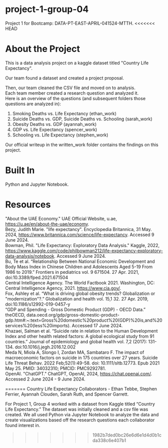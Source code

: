 # project-1-group-04
Project 1 for Bootcamp: DATA-PT-EAST-APRIL-041524-MTTH.
<<<<<<< HEAD

# About the Project
This is a data analysis project on a kaggle dataset titled "Country Life Expectancy".  

Our team found a dataset and created a project proposal.


Then, our team cleaned the CSV file and moved on to analysis.  
Each team member created a research question and analyzed it.  
Here is an overview of the questions (and subsequent folders those questions are analyzed in):
1. Smoking Deaths vs. Life Expectancy (ethan_work)
2. Suicide Deaths vs. GDP, Suicide Deaths vs. Schooling (sarah_work)
3. Obesity Deaths vs. GDP (ayannah_work)
4. GDP vs. Life Expectancy (spencer_work)
5. Schooling vs. Life Expectancy (stephen_work)


Our official writeup in the written_work folder contains the findings on this project.

# Built In
Python and Jupyter Notebook.  

# Resources
"About the UAE Economy." UAE Official Website, u.ae, https://u.ae/en/about-the-uae/economy.  
Bezy, Judith Marie. "life expectancy". Encyclopedia Britannica, 31 May. 2024, https://www.britannica.com/science/life-expectancy. Accessed 9 June 2024.  
Bowman, Phil. "Life Expectancy: Exploratory Data Analysis." Kaggle, 2022, https://www.kaggle.com/code/philbowman212/life-expectancy-exploratory-data-analysis/notebook. Accessed 9 June 2024.  
Bu, Te et al. “Relationship Between National Economic Development and Body Mass Index in Chinese Children and Adolescents Aged 5-19 From 1986 to 2019.” Frontiers in pediatrics vol. 9 671504. 27 Apr. 2021, doi:10.3389/fped.2021.671504  
Central Intelligence Agency. The World Factbook 2021. Washington, DC: Central Intelligence Agency, 2021. https://www.cia.gov/.  
Fox, Ashley et al. “What is driving global obesity trends? Globalization or "modernization"?.” Globalization and health vol. 15,1 32. 27 Apr. 2019, doi:10.1186/s12992-019-0457-y  
“GDP and Spending - Gross Domestic Product (GDP) - OECD Data.” theOECD, data.oecd.org/gdp/gross-domestic-product-gdp.htm#:~:text=Gross%20domestic%20product%20(GDP)%20is,and%20services%20(less%20imports). Accessed 17 June 2024.  
Khazaei, Salman et al. “Suicide rate in relation to the Human Development Index and other health related factors: A global ecological study from 91 countries.” Journal of epidemiology and global health vol. 7,2 (2017): 131-134. doi:10.1016/j.jegh.2016.12.002  
Meda N, Miola A, Slongo I, Zordan MA, Sambataro F. The impact of macroeconomic factors on suicide in 175 countries over 27 years. Suicide Life Threat Behav. 2022 Feb;52(1):49-58. doi: 10.1111/sltb.12773. Epub 2021 May 25. PMID: 34032310; PMCID: PMC9292781.  
OpenAI. "ChatGPT." ChatGPT, OpenAI, 2024, https://chat.openai.com/. Accessed 2 June 2024 - 9 June 2024.  

=======
Country Life Expectancy
Collaborators - Ethan Tebbe, Stephen Ferrier, Ayannah Clouden, Sarah Ruth, and Spencer Garrett.

  For Project 1, Group 4 worked with a dataset from Kaggle titled “Country Life Expectancy.”  The dataset was initially cleaned and a csv file was created. We all used Python via Jupyter Notebook to analyze the data and create visualizations based off the research questions each collaborator found interest in.

  


>>>>>>> 1982b7ded0bc26e6d6e1d4d0b1cda338c6e407b1
